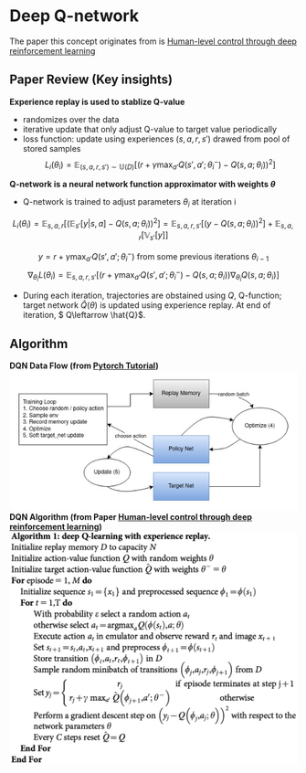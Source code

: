 # Deep Q-network
The paper this concept originates from is [Human-level control through deep reinforcement
learning](https://www.nature.com/articles/nature14236)

## Paper Review (Key insights)
**Experience replay is used to stablize Q-value**
- randomizes over the data
-  iterative update that only adjust Q-value to target value periodically
- loss function: update using experiences $(s,a,r,s')$ drawed from pool of stored samples
$$
L_i(\theta_i) = \mathbb{E}_{(s,a,r,s') \sim \mathbb{U}(D)} \left[ \left( r + \gamma \max_{a'} Q(s', a'; \theta_i^-) - Q(s, a; \theta_i) \right)^2 \right]
$$

**Q-network is a neural network function approximator with weights $\theta$**
- Q-network is trained to adjust parameters $\theta_i$ at iteration i
```math
L_i(\theta_i) = \mathbb{E}_{s,a,r} \left[ \left(\mathbb{E}_{s'}[y | s,a] - Q(s,a; \theta_i) \right)^2 \right]
= \mathbb{E}_{s,a,r,s'} \left[ \left( y - Q(s,a; \theta_i) \right)^2 \right] + \mathbb{E}_{s,a,r} \left[ \mathbb{V}_{s'} [y] \right]
```
$$
y = r + \gamma \max_{a'} Q(s', a'; \theta_i^-)
\text{ from some previous iterations $\theta_{i-1}$}
$$
$$
\nabla_{\theta_i} L(\theta_i) = \mathbb{E}_{s,a,r,s'} \left[
\left( r + \gamma \max_{a'} Q(s', a'; \theta_i^-) - Q(s,a; \theta_i) \right)
\nabla_{\theta_i} Q(s,a; \theta_i)
\right]
$$
- During each iteration, trajectories are obstained using $Q$, Q-function; target network $\hat{Q}(\theta)$ is updated using experience replay. At end of iteration, $ Q\leftarrow \hat{Q}$.

## Algorithm
**DQN Data Flow (from [Pytorch Tutorial](https://pytorch.org/tutorials/intermediate/reinforcement_q_learning.html))**  
<img src="dqn.jpg" width="600" />  
**DQN Algorithm (from Paper [Human-level control through deep reinforcement
learning](https://www.nature.com/articles/nature14236))**  
<img src="dqn_algo.png" width="600" />